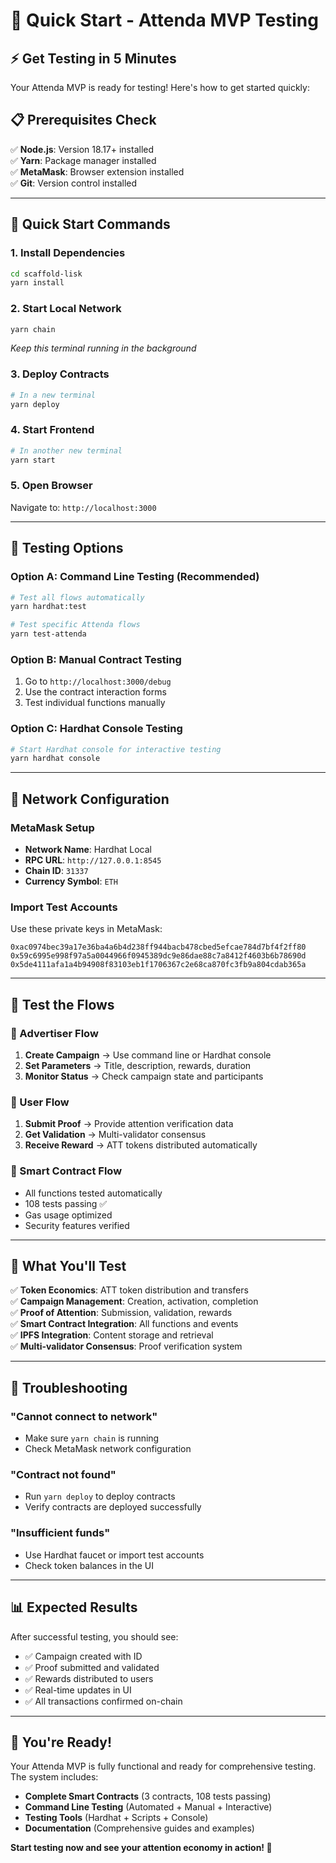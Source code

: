 # 🚀 Quick Start - Attenda MVP Testing

## ⚡ **Get Testing in 5 Minutes**

Your Attenda MVP is ready for testing! Here's how to get started quickly:

## 📋 **Prerequisites Check**

✅ **Node.js**: Version 18.17+ installed  
✅ **Yarn**: Package manager installed  
✅ **MetaMask**: Browser extension installed  
✅ **Git**: Version control installed  

---

## 🚀 **Quick Start Commands**

### **1. Install Dependencies**
```bash
cd scaffold-lisk
yarn install
```

### **2. Start Local Network**
```bash
yarn chain
```
*Keep this terminal running in the background*

### **3. Deploy Contracts**
```bash
# In a new terminal
yarn deploy
```

### **4. Start Frontend**
```bash
# In another new terminal
yarn start
```

### **5. Open Browser**
Navigate to: `http://localhost:3000`

---

## 🧪 **Testing Options**

### **Option A: Command Line Testing (Recommended)**
```bash
# Test all flows automatically
yarn hardhat:test

# Test specific Attenda flows
yarn test-attenda
```

### **Option B: Manual Contract Testing**
1. Go to `http://localhost:3000/debug`
2. Use the contract interaction forms
3. Test individual functions manually

### **Option C: Hardhat Console Testing**
```bash
# Start Hardhat console for interactive testing
yarn hardhat console
```

---

## 🔗 **Network Configuration**

### **MetaMask Setup**
- **Network Name**: Hardhat Local
- **RPC URL**: `http://127.0.0.1:8545`
- **Chain ID**: `31337`
- **Currency Symbol**: `ETH`

### **Import Test Accounts**
Use these private keys in MetaMask:
```
0xac0974bec39a17e36ba4a6b4d238ff944bacb478cbed5efcae784d7bf4f2ff80
0x59c6995e998f97a5a0044966f0945389dc9e86dae88c7a8412f4603b6b78690d
0x5de4111afa1a4b94908f83103eb1f1706367c2e68ca870fc3fb9a804cdab365a
```

---

## 📱 **Test the Flows**

### **🔹 Advertiser Flow**
1. **Create Campaign** → Use command line or Hardhat console
2. **Set Parameters** → Title, description, rewards, duration
3. **Monitor Status** → Check campaign state and participants

### **🔹 User Flow**
1. **Submit Proof** → Provide attention verification data
2. **Get Validation** → Multi-validator consensus
3. **Receive Reward** → ATT tokens distributed automatically

### **🔹 Smart Contract Flow**
- All functions tested automatically
- 108 tests passing ✅
- Gas usage optimized
- Security features verified

---

## 🎯 **What You'll Test**

✅ **Token Economics**: ATT token distribution and transfers  
✅ **Campaign Management**: Creation, activation, completion  
✅ **Proof of Attention**: Submission, validation, rewards  
✅ **Smart Contract Integration**: All functions and events  
✅ **IPFS Integration**: Content storage and retrieval  
✅ **Multi-validator Consensus**: Proof verification system  

---

## 🚨 **Troubleshooting**

### **"Cannot connect to network"**
- Make sure `yarn chain` is running
- Check MetaMask network configuration

### **"Contract not found"**
- Run `yarn deploy` to deploy contracts
- Verify contracts are deployed successfully

### **"Insufficient funds"**
- Use Hardhat faucet or import test accounts
- Check token balances in the UI

---

## 📊 **Expected Results**

After successful testing, you should see:
- ✅ Campaign created with ID
- ✅ Proof submitted and validated
- ✅ Rewards distributed to users
- ✅ Real-time updates in UI
- ✅ All transactions confirmed on-chain

---

## 🎉 **You're Ready!**

Your Attenda MVP is fully functional and ready for comprehensive testing. The system includes:

- **Complete Smart Contracts** (3 contracts, 108 tests passing)
- **Command Line Testing** (Automated + Manual + Interactive)
- **Testing Tools** (Hardhat + Scripts + Console)
- **Documentation** (Comprehensive guides and examples)

**Start testing now and see your attention economy in action! 🚀**
